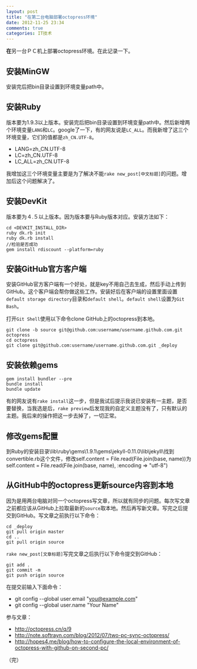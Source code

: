 ```yaml
---
layout: post
title: "在第二台电脑部署octopress环境"
date: 2012-11-25 23:34
comments: true
categories: IT技术
---
```

**在**另一台ＰＣ机上部署octopress环境。在此记录一下。
##  安装MinGW  
安装完后把bin目录设置到环境变量path中。
## 安装Ruby 
版本要为1.9.3以上版本。安装完后把bin目录设置到环境变量path中。然后新增两个环境变量`LANG`和`LC`。google了一下，有的网友说是`LC_ALL`。而我新增了这三个环境变量，它们的值都是`zh_CN.UTF-8`。

- LANG=zh_CN.UTF-8
- LC=zh_CN.UTF-8
- LC_ALL=zh_CN.UTF-8

我增加这三个环境变量主要是为了解决不能`rake new_post[中文标题]`的问题。增加后这个问题解决了。
<!-- more -->
## 安装DevKit 
版本要为４.５以上版本。因为版本要与Ruby版本对应。安装方法如下：

```
cd <DEVKIT_INSTALL_DIR>
ruby dk.rb init
ruby dk.rb install
//检验是否成功
gem install rdiscount --platform=ruby
```

## 安装GitHub官方客户端 
安装GitHub官方客户端有一个好处，就是key不用自己去生成，然后手动上传到GitHub。这个客户端会帮你做这些工作。安装好后在客户端的设置里面设置`default storage directory`目录和`default shell`。`default shell`设置为`Git Bash`。

打开`Git Shell`使用以下命令clone GitHub上的octopress到本地。

```
git clone -b source git@github.com:username/username.github.com.git octopress
cd octopress
git clone git@github.com:username/username.github.com.git _deploy
```

## 安装依赖gems 

```
gem install bundler --pre 
bundle install
bundle update
```

有的网友说有`rake install`这一步，但是我试后提示我说已安装有一主题，是否要替换，当我选是后，`rake preview`后发现我的自定义主题没有了，只有默认的主题。我后来的操作把这一步去掉了，一切正常。
## 修改gems配置 
到Ruby的安装目录\lib\ruby\gems\1.9.1\gems\jekyll-0.11.0\lib\jekyll\找到convertible.rb这个文件，修改self.content = File.read(File.join(base, name))为self.content = File.read(File.join(base, name), :encoding => "utf-8")
## 从GitHub中的octopress更新source内容到本地 
因为是用两台电脑对同一个octopress写文章，所以就有同步的问题。每次写文章之前都应该从GitHub上拉取最新的`source`取本地。然后再写新文章。写完之后提交到GitHub。写文章之前执行以下命令：

```
cd _deploy
git pull origin master
cd ..
git pull origin source
```

`rake new_post[文章标题]`写完文章之后执行以下命令提交到GitHub：

```
git add .
git commit -m
git push origin source
```

在提交前输入下面命令：

- git config --global user.email "you@example.com"
-  git config --global user.name "Your Name"

参与文章：

- http://octopress.cn/q/9
- http://note.softrayn.com/blog/2012/07/two-pc-sync-octopress/
- http://hopes4.me/blog/how-to-configure-the-local-environment-of-octopress-with-github-on-second-pc/

（完）
